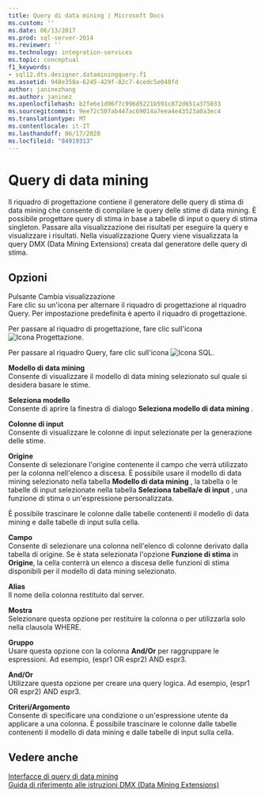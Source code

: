 ```yaml
---
title: Query di data mining | Microsoft Docs
ms.custom: ''
ms.date: 06/13/2017
ms.prod: sql-server-2014
ms.reviewer: ''
ms.technology: integration-services
ms.topic: conceptual
f1_keywords:
- sql12.dts.designer.dataminingquery.f1
ms.assetid: 948e358a-6245-429f-82c7-4cedc5e048fd
author: janinezhang
ms.author: janinez
ms.openlocfilehash: b2fe6e1d06f7c996d5221b591c872d651a375033
ms.sourcegitcommit: 9ee72c507ab447ac69014a7eea4e43523a0a3ec4
ms.translationtype: MT
ms.contentlocale: it-IT
ms.lasthandoff: 06/17/2020
ms.locfileid: "84919313"
---
```

# <a name="data-mining-query"></a>Query di data mining
  Il riquadro di progettazione contiene il generatore delle query di stima di data mining che consente di compilare le query delle stime di data mining. È possibile progettare query di stima in base a tabelle di input o query di stima singleton. Passare alla visualizzazione dei risultati per eseguire la query e visualizzare i risultati. Nella visualizzazione Query viene visualizzata la query DMX (Data Mining Extensions) creata dal generatore delle query di stima.  
  
## <a name="options"></a>Opzioni  
 Pulsante Cambia visualizzazione  
 Fare clic su un'icona per alternare il riquadro di progettazione al riquadro Query. Per impostazione predefinita è aperto il riquadro di progettazione.  
  
 Per passare al riquadro di progettazione, fare clic sull'icona ![Icona Progettazione](../media/ssis-designicon.gif "Icona Progettazione").  
  
 Per passare al riquadro Query, fare clic sull'icona ![Icona SQL](../media/ssis-queryicon.gif "Icona SQL").  
  
 **Modello di data mining**  
 Consente di visualizzare il modello di data mining selezionato sul quale si desidera basare le stime.  
  
 **Seleziona modello**  
 Consente di aprire la finestra di dialogo **Seleziona modello di data mining** .  
  
 **Colonne di input**  
 Consente di visualizzare le colonne di input selezionate per la generazione delle stime.  
  
 **Origine**  
 Consente di selezionare l'origine contenente il campo che verrà utilizzato per la colonna nell'elenco a discesa. È possibile usare il modello di data mining selezionato nella tabella **Modello di data mining** , la tabella o le tabelle di input selezionate nella tabella **Seleziona tabella/e di input** , una funzione di stima o un'espressione personalizzata.  
  
 È possibile trascinare le colonne dalle tabelle contenenti il modello di data mining e dalle tabelle di input sulla cella.  
  
 **Campo**  
 Consente di selezionare una colonna nell'elenco di colonne derivato dalla tabella di origine. Se è stata selezionata l'opzione **Funzione di stima** in **Origine**, la cella conterrà un elenco a discesa delle funzioni di stima disponibili per il modello di data mining selezionato.  
  
 **Alias**  
 Il nome della colonna restituito dal server.  
  
 **Mostra**  
 Selezionare questa opzione per restituire la colonna o per utilizzarla solo nella clausola WHERE.  
  
 **Gruppo**  
 Usare questa opzione con la colonna **And/Or** per raggruppare le espressioni. Ad esempio, (espr1 OR espr2) AND espr3.  
  
 **And/Or**  
 Utilizzare questa opzione per creare una query logica. Ad esempio, (espr1 OR espr2) AND espr3.  
  
 **Criteri/Argomento**  
 Consente di specificare una condizione o un'espressione utente da applicare a una colonna. È possibile trascinare le colonne dalle tabelle contenenti il modello di data mining e dalle tabelle di input sulla cella.  
  
## <a name="see-also"></a>Vedere anche  
 [Interfacce di query di data mining](https://docs.microsoft.com/analysis-services/data-mining/data-mining-query-tools)   
 [Guida di riferimento alle istruzioni DMX &#40;Data Mining Extensions&#41;](/sql/dmx/data-mining-extensions-dmx-statements)  
  
  
